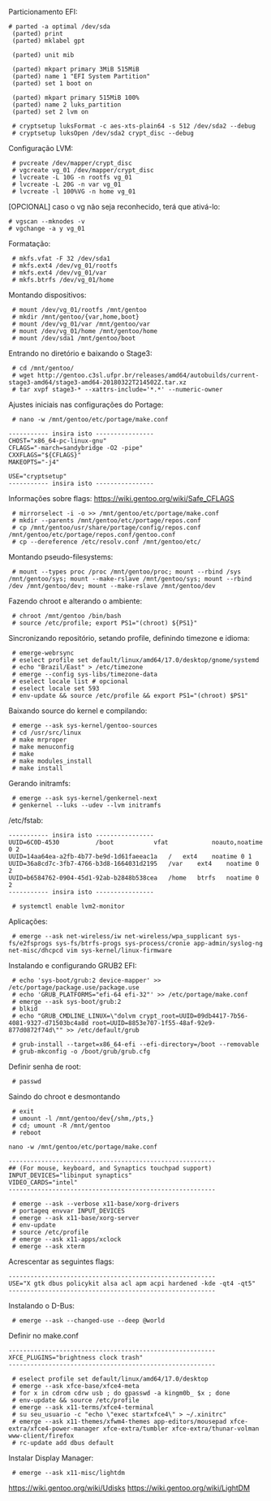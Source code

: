 Particionamento EFI:
```
# parted -a optimal /dev/sda
 (parted) print
 (parted) mklabel gpt

 (parted) unit mib

 (parted) mkpart primary 3MiB 515MiB
 (parted) name 1 "EFI System Partition"
 (parted) set 1 boot on

 (parted) mkpart primary 515MiB 100%
 (parted) name 2 luks_partition
 (parted) set 2 lvm on
```

```
 # cryptsetup luksFormat -c aes-xts-plain64 -s 512 /dev/sda2 --debug
 # cryptsetup luksOpen /dev/sda2 crypt_disc --debug
```

Configuração LVM:

```
 # pvcreate /dev/mapper/crypt_disc
 # vgcreate vg_01 /dev/mapper/crypt_disc
 # lvcreate -L 10G -n rootfs vg_01
 # lvcreate -L 20G -n var vg_01
 # lvcreate -l 100%VG -n home vg_01
```

[OPCIONAL] caso o vg não seja reconhecido, terá que ativá-lo:

```
# vgscan --mknodes -v
# vgchange -a y vg_01
```

Formatação:

```
 # mkfs.vfat -F 32 /dev/sda1
 # mkfs.ext4 /dev/vg_01/rootfs
 # mkfs.ext4 /dev/vg_01/var
 # mkfs.btrfs /dev/vg_01/home
```

Montando dispositivos:

```
 # mount /dev/vg_01/rootfs /mnt/gentoo
 # mkdir /mnt/gentoo/{var,home,boot}
 # mount /dev/vg_01/var /mnt/gentoo/var
 # mount /dev/vg_01/home /mnt/gentoo/home
 # mount /dev/sda1 /mnt/gentoo/boot
```

Entrando no diretório e baixando o Stage3:

```
 # cd /mnt/gentoo/
 # wget http://gentoo.c3sl.ufpr.br/releases/amd64/autobuilds/current-stage3-amd64/stage3-amd64-20180322T214502Z.tar.xz
 # tar xvpf stage3-* --xattrs-include='*.*' --numeric-owner
```

Ajustes iniciais nas configurações do Portage:

```
 # nano -w /mnt/gentoo/etc/portage/make.conf

----------- insira isto ----------------
CHOST="x86_64-pc-linux-gnu"
CFLAGS="-march=sandybridge -O2 -pipe"
CXXFLAGS="${CFLAGS}"
MAKEOPTS="-j4"

USE="cryptsetup"
----------- insira isto ----------------
```

Informações sobre flags: https://wiki.gentoo.org/wiki/Safe_CFLAGS

```
 # mirrorselect -i -o >> /mnt/gentoo/etc/portage/make.conf
 # mkdir --parents /mnt/gentoo/etc/portage/repos.conf
 # cp /mnt/gentoo/usr/share/portage/config/repos.conf /mnt/gentoo/etc/portage/repos.conf/gentoo.conf
 # cp --dereference /etc/resolv.conf /mnt/gentoo/etc/
```

Montando pseudo-filesystems:
```
 # mount --types proc /proc /mnt/gentoo/proc; mount --rbind /sys /mnt/gentoo/sys; mount --make-rslave /mnt/gentoo/sys; mount --rbind /dev /mnt/gentoo/dev; mount --make-rslave /mnt/gentoo/dev
```

Fazendo chroot e alterando o ambiente:

```
 # chroot /mnt/gentoo /bin/bash
 # source /etc/profile; export PS1="(chroot) ${PS1}"
```

Sincronizando repositório, setando profile, definindo timezone e idioma:

```
 # emerge-webrsync
 # eselect profile set default/linux/amd64/17.0/desktop/gnome/systemd
 # echo "Brazil/East" > /etc/timezone
 # emerge --config sys-libs/timezone-data
 # eselect locale list # opcional
 # eselect locale set 593
 # env-update && source /etc/profile && export PS1="(chroot) $PS1"
```

Baixando source do kernel e compilando:

```
 # emerge --ask sys-kernel/gentoo-sources
 # cd /usr/src/linux
 # make mrproper
 # make menuconfig
 # make
 # make modules_install
 # make install
```

Gerando initramfs:

```
 # emerge --ask sys-kernel/genkernel-next
 # genkernel --luks --udev --lvm initramfs
```

/etc/fstab:
```
----------- insira isto ----------------
UUID=6C0D-4530          /boot	        vfat            noauto,noatime	0 2
UUID=14aa64ea-a2fb-4b77-be9d-1d61faeeac1a	/	ext4	noatime	0 1
UUID=36a8cd7c-3fb7-4766-b3d8-1664031d2195	/var	ext4	noatime 0 2
UUID=b6584762-0904-45d1-92ab-b2848b538cea	/home	btrfs	noatime 0 2
----------- insira isto ----------------
```

```
 # systemctl enable lvm2-monitor
```

Aplicações:
```
 # emerge --ask net-wireless/iw net-wireless/wpa_supplicant sys-fs/e2fsprogs sys-fs/btrfs-progs sys-process/cronie app-admin/syslog-ng net-misc/dhcpcd vim sys-kernel/linux-firmware
```

Instalando e configurando GRUB2 EFI:

```
 # echo 'sys-boot/grub:2 device-mapper' >> /etc/portage/package.use/package.use
 # echo 'GRUB_PLATFORMS="efi-64 efi-32"' >> /etc/portage/make.conf
 # emerge --ask sys-boot/grub:2
 # blkid
 # echo "GRUB_CMDLINE_LINUX=\"dolvm crypt_root=UUID=09db4417-7b56-4081-9327-d71503bc4a8d root=UUID=8853e707-1f55-48af-92e9-877d0872f74d\"" >> /etc/default/grub

 # grub-install --target=x86_64-efi --efi-directory=/boot --removable
 # grub-mkconfig -o /boot/grub/grub.cfg
```

Definir senha de root:

```
 # passwd
```

Saindo do chroot e desmontando

```
 # exit
 # umount -l /mnt/gentoo/dev{/shm,/pts,}
 # cd; umount -R /mnt/gentoo
 # reboot
```

```
nano -w /mnt/gentoo/etc/portage/make.conf

---------------------------------------------------------
## (For mouse, keyboard, and Synaptics touchpad support)
INPUT_DEVICES="libinput synaptics"
VIDEO_CARDS="intel"
---------------------------------------------------------
```

```
 # emerge --ask --verbose x11-base/xorg-drivers
 # portageq envvar INPUT_DEVICES
 # emerge --ask x11-base/xorg-server
 # env-update
 # source /etc/profile
 # emerge --ask x11-apps/xclock
 # emerge --ask xterm
```

Acrescentar as seguintes flags:
```
---------------------------------------------------------
USE="X gtk dbus policykit alsa acl apm acpi hardened -kde -qt4 -qt5"
---------------------------------------------------------
```

Instalando o D-Bus:

```
 # emerge --ask --changed-use --deep @world
```

Definir no make.conf

```
---------------------------------------------------------
XFCE_PLUGINS="brightness clock trash"
---------------------------------------------------------
```
```
 # eselect profile set default/linux/amd64/17.0/desktop
 # emerge --ask xfce-base/xfce4-meta
 # for x in cdrom cdrw usb ; do gpasswd -a kingm0b_ $x ; done
 # env-update && source /etc/profile
 # emerge --ask x11-terms/xfce4-terminal
 # su seu_usuario -c "echo \"exec startxfce4\" > ~/.xinitrc"
 # emerge --ask x11-themes/xfwm4-themes app-editors/mousepad xfce-extra/xfce4-power-manager xfce-extra/tumbler xfce-extra/thunar-volman www-client/firefox
 # rc-update add dbus default
```

Instalar Display Manager:

```
 # emerge --ask x11-misc/lightdm
```

https://wiki.gentoo.org/wiki/Udisks
https://wiki.gentoo.org/wiki/LightDM
